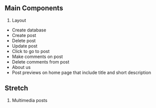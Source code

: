 
## Main Components

1. Layout
+ Create database
+ Create post
+ Delete post
+ Update post
+ Click to go to post
+ Make comments on post
+ Delete comments from post
+ About us
+ Post previews on home page that include title and short description


## Stretch

1. Multimedia posts
